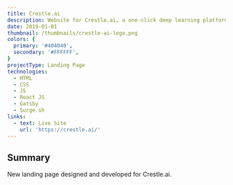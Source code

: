 ```yaml
---
title: Crestle.ai
description: Website for Crestle.ai, a one-click deep learning platform.
date: 2019-01-01
thumbnail: /thumbnails/crestle-ai-logo.png
colors: {
  primary: '#404040',
  secondary: '#FFFFFF',
}
projectType: Landing Page
technologies:
  - HTML
  - CSS
  - JS
  - React JS
  - Gatsby
  - Surge.sh
links:
  - text: Live Site
    url: 'https://crestle.ai/'
---
```


## Summary
New landing page designed and developed for Crestle.ai.
